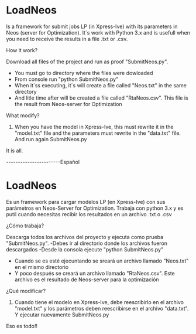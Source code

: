 # LoadNeos
Is a framework for submit jobs LP (in Xpress-Ive) with its parameters in Neos (server for Optimization). It´s work with Python 3.x and is usefull when you need to receive the results in a file .txt or .csv.

How it work?

Download all files of the project and run as proof "SubmitNeos.py". 
- You must go to directory where the files were dowloaded 
- From console run "python SubmitNeos.py"
- When it´ss executing, it´s will create a file called "Neos.txt" in the same directory
- And litle time after will be created a file called "RtaNeos.csv". This file is the result from Neos-server for Optimization

What modify?
1. When you have the model in Xpress-Ive, this must rewrite it in the "model.txt" file and the parameters must rewrite in the "data.txt" file.  And run again SubmitNeos.py

It is all. 

-----------------------Español
# LoadNeos
Es un framework para cargar modelos LP (en Xpress-Ive) con sus parámetros en Neos-Server for Optimization. Trabaja con python 3.x y es putil cuando necesitas recibir los resultados en un archivo .txt o .csv

¿Cómo trabaja?

Descarga todos los archivos del proyecto y ejecuta como prueba "SubmitNeos.py".
-Debes ir al directorio donde los archivos fueron descargados
-Desde la consola ejecute "python SubmitNeos.py"
- Cuando se es esté ejecuntando se sreará un archivo llamado "Neos.txt" en el mismo directorio
- Y poco después se creará un archivo llamado "RtaNeos.csv". Este archivo es el resultado de Neos-server para la optimización

¿Qué modificar?
1. Cuando tiene el modelo en Xpress-Ive, debe reescribirlo en el archivo "model.txt" y los parámetros deben reescribirse en el archivo "data.txt". Y ejecutar nuevamente SubmitNeos.py

Eso es todo!!


